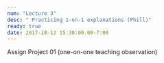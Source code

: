 ```yaml
---
num: "Lecture 3"
desc: " Practicing 1-on-1 explanations (Phill)"
ready: true
date: 2017-10-12 15:30:00.00-7:00
---
```



Assign Project 01 (one-on-one teaching observation)
